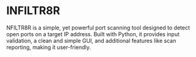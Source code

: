 # INFILTR8R
NFILTR8R is a simple, yet powerful port scanning tool designed to detect open ports on a target IP address. Built with Python, it provides input validation, a clean and simple GUI, and additional features like scan reporting, making it user-friendly. 
